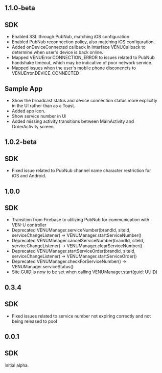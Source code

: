 ## 1.1.0-beta
## SDK
* Enabled SSL through PubNub, matching iOS configuration.
* Enabled PubNub reconnection policy, also matching iOS configuration.
* Added onDeviceConnected callback in Interface VENUCallback to determine when user's device is back online.
* Mapped VENUError.CONNECTION_ERROR to issues related to PubNub handshake timeout, which may be indicative of poor network service.
* Mapped issues when the user's mobile phone disconencts to VENUError.DEVICE_CONNECTED

## Sample App
* Show the broadcast status and device connection status more explicitly in the UI rather than as a Toast.
* Added app icon.
* Show service number in UI
* Added missing activity transitions between MainActivity and OrderActivity screen.

## 1.0.2-beta
## SDK
* Fixed issue related to PubNub channel name character restriction for iOS and Android.

## 1.0.0
## SDK
* Transition from Firebase to utilizing PubNub for communication with VEN-U controller
* Deprecated VENUManager.serviceNumber(brandId, siteId, serviceChangeListener) -> VENUManager.startServiceNumber()
* Deprecated VENUManager.cancelServiceNumber(brandId, siteId, serviceChangeListener) -> VENUManager.clearServiceNumber()
* Deprecated VENUManager.startServiceOrder(brandId, siteId, serviceChangeListener) -> VENUManager.startServiceOrder()
* Deprecated VENUManager.checkForServiceNumber() -> VENUManager.serviceStatus()
* Site GUID is now to be set when calling VENUManager.start(guid: UUID)

## 0.3.4
## SDK
* Fixed issues related to service number not expiring correctly and not being released to pool

## 0.0.1
## SDK
Initial alpha.
